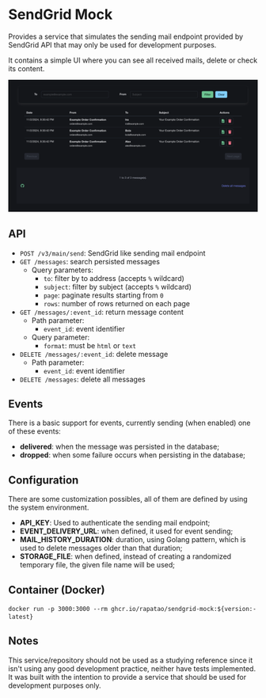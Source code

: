 # SendGrid Mock

Provides a service that simulates the sending mail endpoint provided by SendGrid API that may only be used for
development purposes.

It contains a simple UI where you can see all received mails, delete or check its content.

![UI Screenshot](screenshot.png)

## API

* `POST /v3/main/send`: SendGrid like sending mail endpoint
* `GET /messages`: search persisted messages
  * Query parameters:
    * `to`: filter by to address (accepts `%` wildcard)
    * `subject`: filter by subject (accepts `%` wildcard)
    * `page`: paginate results starting from `0`
    * `rows`: number of rows returned on each page
* `GET /messages/:event_id`: return message content
  * Path parameter:
    * `event_id`: event identifier
  * Query parameter:
    * `format`: must be `html` or `text`
* `DELETE /messages/:event_id`: delete message
  * Path parameter:
    * `event_id`: event identifier
* `DELETE /messages`: delete all messages

## Events

There is a basic support for events, currently sending (when enabled) one of these events:

* **delivered**: when the message was persisted in the database;
* **dropped**: when some failure occurs when persisting in the database;

## Configuration

There are some customization possibles, all of them are defined by using the system environment.

* **API_KEY**: Used to authenticate the sending mail endpoint;
* **EVENT_DELIVERY_URL**: when defined, it used for event sending;
* **MAIL_HISTORY_DURATION**: duration, using Golang pattern, which is used to delete messages older than that duration;
* **STORAGE_FILE**: when defined, instead of creating a randomized temporary file, the given file name will be used;

## Container (Docker)

```shell
docker run -p 3000:3000 --rm ghcr.io/rapatao/sendgrid-mock:${version:-latest}
```

## Notes

This service/repository should not be used as a studying reference since it isn't using any good development practice,
neither have tests implemented. It was built with the intention to provide a service that should be used for development
purposes only.
